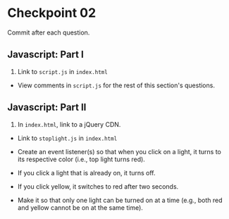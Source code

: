 # Checkpoint 02

Commit after each question.

## Javascript: Part I

1. Link to `script.js` in `index.html`

- View comments in `script.js` for the rest of this section's questions.

## Javascript: Part II

1. In `index.html`, link to a jQuery CDN.

- Link to `stoplight.js` in `index.html`

- Create an event listener(s) so that when you click on a light, it turns to its respective color (i.e., top light turns red).

- If you click a light that is already on, it turns off.

- If you click yellow, it switches to red after two seconds.

- Make it so that only one light can be turned on at a time (e.g., both red and yellow cannot be on at the same time).
